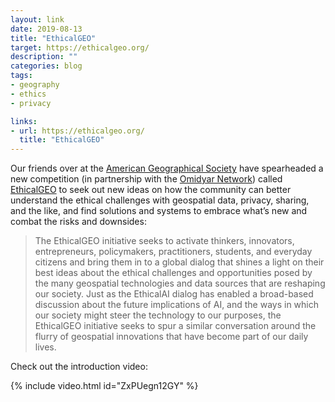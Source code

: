 ```yaml
---
layout: link
date: 2019-08-13
title: "EthicalGEO"
target: https://ethicalgeo.org/
description: ""
categories: blog
tags:
- geography
- ethics
- privacy

links:
- url: https://ethicalgeo.org/
  title: "EthicalGEO"
---
```


Our friends over at the [American Geographical Society](https://twitter.com/AmericanGeo "AmericanGeo") have spearheaded a new competition (in partnership with the [Omidyar Network](https://twitter.com/OmidyarNetwork "Omidyar Network")) called [EthicalGEO](https://ethicalgeo.org/ "EthicalGEO") to seek out new ideas on how the community can better understand the ethical challenges with geospatial data, privacy, sharing, and the like, and find solutions and systems to embrace what’s new and combat the risks and downsides:

> The EthicalGEO initiative seeks to activate thinkers, innovators, entrepreneurs, policymakers, practitioners, students, and everyday citizens and bring them in to a global dialog that shines a light on their best ideas about the ethical challenges and opportunities posed by the many geospatial technologies and data sources that are reshaping our society. Just as the EthicalAI dialog has enabled a broad-based discussion about the future implications of AI, and the ways in which our society might steer the technology to our purposes, the EthicalGEO initiative seeks to spur a similar conversation around the flurry of geospatial innovations that have become part of our daily lives.

Check out the introduction video:

{% include video.html id="ZxPUegn12GY" %}
